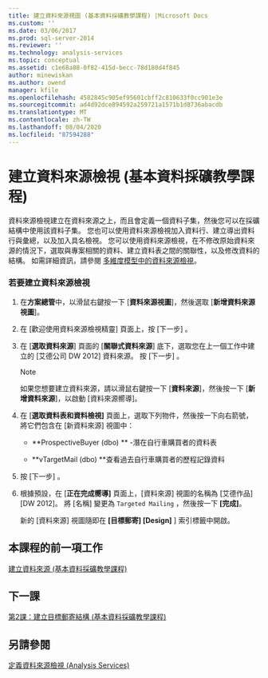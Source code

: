 ```yaml
---
title: 建立資料來源視圖 (基本資料採礦教學課程) |Microsoft Docs
ms.custom: ''
ms.date: 03/06/2017
ms.prod: sql-server-2014
ms.reviewer: ''
ms.technology: analysis-services
ms.topic: conceptual
ms.assetid: c1e68a88-0f82-415d-becc-78d180d4f845
author: minewiskan
ms.author: owend
manager: kfile
ms.openlocfilehash: 4582845c905ef95601cbff2c810633f0cc901e3e
ms.sourcegitcommit: ad4d92dce894592a259721a1571b1d8736abacdb
ms.translationtype: MT
ms.contentlocale: zh-TW
ms.lasthandoff: 08/04/2020
ms.locfileid: "87594288"
---
```

# <a name="creating-a-data-source-view-basic-data-mining-tutorial"></a>建立資料來源檢視 (基本資料採礦教學課程)
  資料來源檢視建立在資料來源之上，而且會定義一個資料子集，然後您可以在採礦結構中使用該資料子集。 您也可以使用資料來源檢視加入資料行、建立導出資料行與彙總，以及加入具名檢視。 您可以使用資料來源檢視，在不修改原始資料來源的情況下，選取與專案相關的資料、建立資料表之間的關聯性，以及修改資料的結構。 如需詳細資訊，請參閱 [多維度模型中的資料來源檢視](https://docs.microsoft.com/analysis-services/multidimensional-models/data-source-views-in-multidimensional-models)。  
  
### <a name="to-create-a-data-source-view"></a>若要建立資料來源檢視  
  
1.  在**方案總管**中，以滑鼠右鍵按一下 [**資料來源視圖**]，然後選取 [**新增資料來源視圖**]。  
  
2.  在 [歡迎使用資料來源檢視精靈]  頁面上，按 [下一步] 。  
  
3.  在 [**選取資料來源**] 頁面的 [**關聯式資料來源**] 底下，選取您在上一個工作中建立的 [艾德公司 DW 2012] 資料來源。 按 [下一步] 。  
  
    > [!NOTE]  
    >  如果您想要建立資料來源，請以滑鼠右鍵按一下 [**資料來源**]，然後按一下 [**新增資料來源**]，以啟動 [資料來源嚮導]。  
  
4.  在 [**選取資料表和資料檢視]** 頁面上，選取下列物件，然後按一下向右箭號，將它們包含在 [新資料來源] 視圖中：  
  
    -   **ProspectiveBuyer (dbo) ** -潛在自行車購買者的資料表  
  
    -   **vTargetMail (dbo) **查看過去自行車購買者的歷程記錄資料  
  
5.  按 [下一步] 。  
  
6.  根據預設，在 [**正在完成嚮導]** 頁面上，[資料來源] 視圖的名稱為 [艾德作品] [DW 2012]。 將 [名稱] 變更為 `Targeted Mailing` ，然後按一下 **[完成]**。  
  
     新的 [資料來源] 視圖隨即在 **[目標郵寄] [Design]** ] 索引標籤中開啟。  
  
## <a name="previous-task-in-lesson"></a>本課程的前一項工作  
 [建立資料來源 &#40;基本資料採礦教學課程&#41;](../../2014/tutorials/creating-a-data-source-basic-data-mining-tutorial.md)  
  
## <a name="next-lesson"></a>下一課  
 [第2課：建立目標郵寄結構 &#40;基本資料採礦教學課程&#41;](../../2014/tutorials/lesson-2-building-a-targeted-mailing-structure-basic-data-mining-tutorial.md)  
  
## <a name="see-also"></a>另請參閱  
 [定義資料來源檢視 &#40;Analysis Services&#41;](https://docs.microsoft.com/analysis-services/multidimensional-models/defining-a-data-source-view-analysis-services)  
  
  
